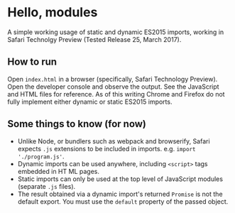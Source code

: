 # Hello, modules

A simple working usage of static and dynamic ES2015 imports, working in Safari Technolgy Preview (Tested Release 25, March 2017).

## How to run
Open `index.html` in a browser (specifically, Safari Technology Preview). Open the developer console and observe the output. See the JavaScript and HTML files for reference. As of this writing Chrome and Firefox do not fully implement either dynamic or static ES2015 imports.

## Some things to know (for now)
* Unlike Node, or bundlers such as webpack and browserify, Safari expects `.js`
extensions to be included in imports. e.g. `import './program.js'`.
* Dynamic imports can be used anywhere, including `<script>` tags embedded in HT
ML pages.
* Static imports can only be used at the top level of JavaScript modules (separate `.js` files).
* The result obtained via a dynamic import's returned `Promise` is not the default export. You must use the `default` property of the passed object.

